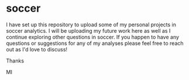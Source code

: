 # soccer

I have set up this repository to upload some of my personal projects in soccer analytics. I will be uploading my future work here as well as I continue exploring other questions in soccer. If you happen to have any questions or suggestions for any of my analyses please feel free to reach out as I'd love to discuss!

Thanks

MI

